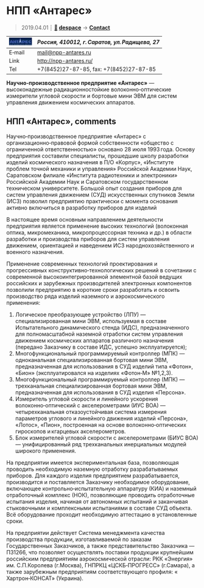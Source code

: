 # НПП «Антарес»
> 2019.04.01 ┊ **[🚀](../index/index.md) [despace](index.md)** → **[Contact](contact.md)**

|[![](f/contact/n/npp_antares_logo1_thumb.jpg)](f/contact/n/npp_antares_logo1.png)|*Россия, 410012, г. Саратов, ул. Радищева, 27*|
|:--|:--|
|E‑mail| <mail@npp-antares.ru> |
|Link| <http://npp-antares.ru/> |
|Tel| +7(8452)27-87-85, fax: +7(8452)27-87-85 |

**Научно‑производственное предприятие «Антарес»** — высоконадежные радиационностойкие волоконно‑оптические измерители угловой скорости и бортовые мини ЭВМ для систем управления движением космических аппаратов.


<p style="page-break-after:always"> </p>

## НПП «Антарес», comments

Научно‑производственное предприятие «Антарес» с организационно‑правовой формой собственности «общество с ограниченной ответственностью» основано 28 июля 1993 года. Основу предприятия составили специалисты, прошедшие школу разработки изделий космического назначения в П/О «Корпус», «Институте проблем точной механики и управления» Российской Академии Наук, Саратовском филиале «Института радиотехники и электроники» Российской Академии Наук и Саратовском государственном техническом университете. Большой опыт создания приборов для систем управления движением (СУД) искусственных спутников Земли (ИСЗ) позволил предприятию практически с момента основания активно включиться в разработку приборов для изделий 

В настоящее время основным направлением деятельности предприятия является применение высоких технологий (волоконная оптика, микромеханика, микропроцессорная техника и др.) в области разработки и производства приборов для систем управления движением, ориентацией и наведением ИСЗ народнохозяйственного и военного назначения.

Применение современных технологий проектирования и прогрессивных конструктивно‑технологических решений в сочетании с современной высокоинтегрированной элементной базой ведущих российских и зарубежных производителей электронных компонентов позволили предприятию в короткие сроки разработать и освоить производство ряда изделий наземного и аэрокосмического применения:

   1. Логическое преобразующее устройство (ЛПУ) — специализированная мини ЭВМ, используемая в составе Испытательного динамического стенда (ИДС), предназначенного для полномасштабной наземной отработки систем управления движением космических аппаратов различного назначения (передано Заказчику в составе ИДС, успешно эксплуатируется);
   1. Многофункциональный программируемый контроллер (МПК) — одноканальная специализированная бортовая мини ЭВМ, предназначенная для использования в СУД изделий типа «Фотон», «Бион» (эксплуатировался на изделиях «Фотон‑М» №1,2,3).
   1. Многофункциональный программируемый контроллер (МПК) — трехканальная специализированная бортовая мини ЭВМ, предназначенная для использования в СУД изделия «Персона».
   1. Измеритель угловой скорости и линейного ускорения волоконно‑оптический с акселерометрами (ИУС ВОА) — четырехканальная отказоустойчивая система измерения параметров углового и линейного движения изделий «Персона», «Лотос», «Пион», построенная на основе волоконно‑оптических гироскопов и кгарцевых акселерометров.
   1. Блок измерителей угловой скорости с акселерометрами (БИУС ВОА) — унифицированный ряд трехканальных инерциальных модулей широкого применения.

На предприятии имеется экспериментальная база, позволяющая проводить необходимую наземную отработку разрабатываемых приборов. Для каждого изделия предприятием разрабатывается, производится и поставляется Заказчику необходимое оборудование, включающее контрольно‑испытательную аппаратуру (КИА) и наземный отработочный комплекс (НОК), позволяющие проводить отработочные испытания изделия, начиная от автономных испытаний и заканчивая стыковочными и комплексными испытаниями в составе СУД объекта. Всё оборудование проходит необходимую аттестацию в установленные сроки.

На предприятии действует Система менеджмента качества производства продукции, изготавливаемой по заказам Государственных Заказчиков, а также представительство Заказчика — ПЗ1266, что позволяет осуществлять поставки продукции крупнейшим российским предприятиям аэрокосмической отрасли: РКК «Энергия» им. С.П.Королева (г.Москва), ГНПРКЦ «ЦСКБ‑ПРОГРЕСС» (г.Самара), а также зарубежным предприятиям соответствующего профиля: « Хартрон‑КОНСАТ» (Украина).

